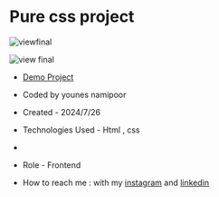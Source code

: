 
# Pure css project

![viewfinal]()

![view final]()

- [Demo Project](https://younes-namipoor.github.io/Pure-Css-Project/)

- Coded by younes namipoor

- Created - 2024/7/26

- Technologies Used - Html , css
- 
- Role - Frontend

- How to reach me : with my [instagram](https://www.instagram.com/younes.namipoor) and [linkedin](https://www.linkedin.com/in/younes-namipoor)
